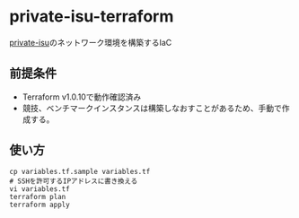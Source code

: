 # private-isu-terraform

[private-isu](https://github.com/catatsuy/private-isu)のネットワーク環境を構築するIaC

## 前提条件

- Terraform v1.0.10で動作確認済み
- 競技、ベンチマークインスタンスは構築しなおすことがあるため、手動で作成する。

## 使い方

```shell
cp variables.tf.sample variables.tf
# SSHを許可するIPアドレスに書き換える
vi variables.tf
terraform plan
terraform apply
```
